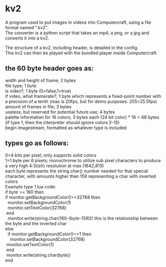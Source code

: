 # kv2
A program used to put images in videos into Computercraft, using a file format named ".kv2".<br />
The converter is a python script that takes an mp4, a png, or a jpg and converts it into a kv2. 

The structure of a kv2, including header, is detailed in the config.<br />
This kv2 can then be played with the bundled player inside Computercraft.


the 60 byte header goes as:
-----------------------------
width and height of frame; 2 bytes<br />
file type; 1 byte<br />
is video?; 1 byte (0=false,1=true)<br />
if video, what framerate?; 1 byte which represents a fixed-point number with a precision of a tenth (max is 20fps, but for demo purposes: 255=25.5fps)<br />
amount of frames in file; 3 bytes<br />
useless, but reserved for potential future use; 4 bytes<br />
palette information for 16 colors; 3 bytes each (24 bit color) * 16 = 48 bytes (if type 1, then the interpreter should ignore colors 2-15)<br />
begin imagestream, formatted as whatever type is included<br />


types go as follows:
-----------------------
0=4 bits per pixel; only supports solid colors<br />
1=1 byte per 6 pixels; monochrome to utilize sub pixel characters to produce a very high 4:3(ish) resolution at max (164*2,81*3)<br />
each byte represents the string.char() number needed for that special character, with amounts higher than 159 representing a char with inverted colors<br />
Example type 1 lua code:<br />
if byte >= 160 then<br />
­  ­­if monitor.getBackgroundColor()==32768 then<br />
­  ­  ­monitor.setBackgroundColor(1)<br />
­  ­  ­monitor.setTextColor(32768)<br />
­ ­ ­end<br />
­ ­ ­monitor.write(string.char(160-(byte-159))) this is the relationship between the byte and the inverted char<br />
else<br />
­ ­ ­if monitor.getBackgroundColor()==1 then<br />
­ ­ ­ ­ ­monitor.setBackgroundColor(32768)<br />
­    ­monitor.setTextColor(1)<br />
­  end<br />
­    ­monitor.write(string.char(byte))<br />
end<br />